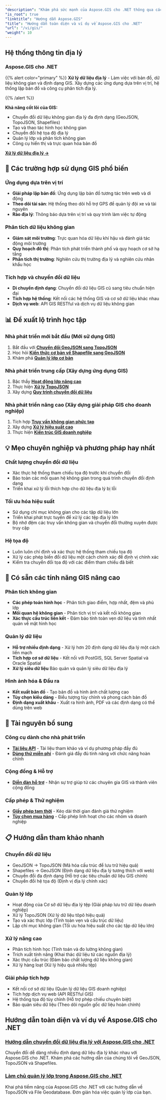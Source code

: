 ```yaml
---
"description": "Khám phá sức mạnh của Aspose.GIS cho .NET thông qua các hướng dẫn toàn diện. Nắm vững các kỹ năng chuyển đổi GeoData, tạo hình học, phân tích, quản lý lớp và hơn thế nữa."
"is_root": true
"linktitle": "Hướng dẫn Aspose.GIS"
"title": "Hướng dẫn toàn diện và ví dụ về Aspose.GIS cho .NET"
"url": "/vi/gis/"
"weight": 10
---
```


## Hệ thống thông tin địa lý

### Aspose.GIS cho .NET

{{% alert color="primary" %}}
**Xử lý dữ liệu địa lý** - Làm việc với bản đồ, dữ liệu không gian và định dạng GIS. Xây dựng các ứng dụng dựa trên vị trí, hệ thống lập bản đồ và công cụ phân tích địa lý.

{{% /alert %}}

**Khả năng cốt lõi của GIS:**
- Chuyển đổi dữ liệu không gian địa lý đa định dạng (GeoJSON, TopoJSON, Shapefiles)
- Tạo và thao tác hình học không gian
- Chuyển đổi hệ tọa độ địa lý
- Quản lý lớp và phân tích không gian
- Công cụ hiển thị và trực quan hóa bản đồ

**[Xử lý dữ liệu địa lý →](./gis/net/)**

## 🎯 Các trường hợp sử dụng GIS phổ biến

### **Ứng dụng dựa trên vị trí**
- **Giải pháp lập bản đồ**: Ứng dụng lập bản đồ tương tác trên web và di động
- **Theo dõi tài sản**: Hệ thống theo dõi hỗ trợ GPS để quản lý đội xe và tài nguyên
- **Rào địa lý**: Thông báo dựa trên vị trí và quy trình làm việc tự động

### **Phân tích dữ liệu không gian**
- **Giám sát môi trường**: Trực quan hóa dữ liệu khí hậu và đánh giá tác động môi trường
- **Quy hoạch đô thị**: Phân tích phát triển thành phố và quy hoạch cơ sở hạ tầng
- **Phân tích thị trường**: Nghiên cứu thị trường địa lý và nghiên cứu nhân khẩu học

### **Tích hợp và chuyển đổi dữ liệu**
- **Di chuyển định dạng**: Chuyển đổi dữ liệu GIS cũ sang tiêu chuẩn hiện đại
- **Tích hợp hệ thống**: Kết nối các hệ thống GIS và cơ sở dữ liệu khác nhau
- **Dịch vụ web**: API GIS RESTful và dịch vụ dữ liệu không gian

## 📊 Đề xuất lộ trình học tập

### **Nhà phát triển mới bắt đầu** (Mới sử dụng GIS)
1. Bắt đầu với **[Chuyển đổi GeoJSON sang TopoJSON](./gis/net/guide-to-geo-data-conversion/converting-geojson-to-topojson/)**
2. Học hỏi **[Kiến thức cơ bản về Shapefile sang GeoJSON](./gis/net/guide-to-geo-data-conversion/converting-shapefile-to-geojson/)**
3. Khám phá **[Quản lý lớp cơ bản](./gis/net/mastering-layer-management/)**

### **Nhà phát triển trung cấp** (Xây dựng ứng dụng GIS)
1. Bậc thầy **[Hoạt động lớp nâng cao](./gis/net/mastering-layer-management/add-layer-to-file-geo-database/)**
2. Thực hiện **[Xử lý TopoJSON](./gis/net/mastering-layer-management/working-with-topojson/)**
3. Xây dựng **[Quy trình chuyển đổi dữ liệu](./gis/net/guide-to-geo-data-conversion/)**

### **Nhà phát triển nâng cao** (Xây dựng giải pháp GIS cho doanh nghiệp)
1. Tích hợp **[Truy vấn không gian phức tạp](./gis/net/mastering-layer-management/)**
2. Xây dựng **[Xử lý hiệu suất cao](./gis/net/guide-to-geo-data-conversion/)**
3. Thực hiện **[Kiến trúc GIS doanh nghiệp](./gis/net/)**

## 💡 Mẹo chuyên nghiệp và phương pháp hay nhất

### **Chất lượng chuyển đổi dữ liệu**
- Xác thực hệ thống tham chiếu tọa độ trước khi chuyển đổi
- Bảo toàn các mối quan hệ không gian trong quá trình chuyển đổi định dạng  
- Triển khai xử lý lỗi thích hợp cho dữ liệu địa lý bị lỗi

### **Tối ưu hóa hiệu suất**
- Sử dụng chỉ mục không gian cho các tập dữ liệu lớn
- Triển khai phát trực tuyến để xử lý các tệp địa lý lớn
- Bộ nhớ đệm các truy vấn không gian và chuyển đổi thường xuyên được truy cập

### **Hệ tọa độ**
- Luôn luôn chỉ định và xác thực hệ thống tham chiếu tọa độ
- Xử lý các phép biến đổi dữ liệu một cách chính xác để định vị chính xác
- Kiểm tra chuyển đổi tọa độ với các điểm tham chiếu đã biết

## 🔧 Có sẵn các tính năng GIS nâng cao

### **Phân tích không gian**
- **Các phép toán hình học** - Phân tích giao điểm, hợp nhất, đệm và phủ lớp
- **Mối quan hệ không gian** - Phân tích vị trí và kết nối không gian
- **Xác thực cấu trúc liên kết** - Đảm bảo tính toàn vẹn dữ liệu và tính nhất quán về mặt hình học

### **Quản lý dữ liệu**
- **Hỗ trợ nhiều định dạng** - Xử lý hơn 20 định dạng dữ liệu địa lý một cách liền mạch
- **Tích hợp cơ sở dữ liệu** - Kết nối với PostGIS, SQL Server Spatial và Oracle Spatial
- **Xử lý siêu dữ liệu** Bảo quản và quản lý siêu dữ liệu địa lý

### **Hình ảnh hóa & Đầu ra**
- **Kết xuất bản đồ** - Tạo bản đồ và hình ảnh chất lượng cao
- **Tùy chọn kiểu dáng** - Biểu tượng tùy chỉnh và phong cách bản đồ
- **Định dạng xuất khẩu** - Xuất ra hình ảnh, PDF và các định dạng có thể dùng trên web

## 🔗 Tài nguyên bổ sung

### **Công cụ dành cho nhà phát triển**
- **[Tài liệu API](https://reference.aspose.com/gis/net/)** - Tài liệu tham khảo và ví dụ phương pháp đầy đủ
- **[Dùng thử miễn phí](https://releases.aspose.com/gis/net/)** - Đánh giá đầy đủ tính năng với chức năng hoàn chỉnh

### **Cộng đồng & Hỗ trợ**
- **[Diễn đàn hỗ trợ](https://forum.aspose.com/c/gis/33)** - Nhận sự trợ giúp từ các chuyên gia GIS và thành viên cộng đồng

### **Cấp phép & Thử nghiệm**
- **[Giấy phép tạm thời](https://purchase.conholdate.com/temporary-license/)** - Kéo dài thời gian đánh giá thử nghiệm
- **[Tùy chọn mua hàng](https://purchase.conholdate.com/buy)** - Cấp phép linh hoạt cho các nhóm và doanh nghiệp

## 📋 Hướng dẫn tham khảo nhanh

### **Chuyển đổi dữ liệu**
- GeoJSON → TopoJSON (Mã hóa cấu trúc để lưu trữ hiệu quả)
- Shapefiles → GeoJSON (Định dạng dữ liệu địa lý tương thích với web)
- Chuyển đổi đa định dạng (Hỗ trợ các tiêu chuẩn dữ liệu GIS chính)
- Chuyển đổi hệ tọa độ (Định vị địa lý chính xác)

### **Quản lý lớp**
- Hoạt động của Cơ sở dữ liệu địa lý tệp (Giải pháp lưu trữ dữ liệu doanh nghiệp)
- Xử lý TopoJSON (Xử lý dữ liệu tôpô hiệu quả)
- Tạo và xác thực lớp (Tính toàn vẹn và cấu trúc dữ liệu)
- Lập chỉ mục không gian (Tối ưu hóa hiệu suất cho các tập dữ liệu lớn)

### **Xử lý nâng cao**
- Phân tích hình học (Tính toán và đo lường không gian)
- Trích xuất tính năng (Khai thác dữ liệu từ các nguồn địa lý)
- Xác thực cấu trúc (Đảm bảo chất lượng dữ liệu không gian)
- Xử lý hàng loạt (Xử lý hiệu quả nhiều tệp)

### **Giải pháp tích hợp**
- Kết nối cơ sở dữ liệu (Quản lý dữ liệu GIS doanh nghiệp)
- Tích hợp dịch vụ web (API RESTful GIS)
- Hệ thống tọa độ tùy chỉnh (Hỗ trợ phép chiếu chuyên biệt)
- Bảo quản siêu dữ liệu (Theo dõi nguồn gốc dữ liệu hoàn chỉnh)

## Hướng dẫn toàn diện và ví dụ về Aspose.GIS cho .NET 
### [Hướng dẫn chuyển đổi dữ liệu địa lý với Aspose.GIS cho .NET](./gis/net/guide-to-geo-data-conversion/)
Chuyển đổi dễ dàng nhiều định dạng dữ liệu địa lý khác nhau với Aspose.GIS cho .NET. Khám phá các hướng dẫn của chúng tôi về GeoJSON, TopoJSON và Shapefiles.
### [Làm chủ quản lý lớp trong Aspose.GIS cho .NET](./gis/net/mastering-layer-management/)
Khai phá tiềm năng của Aspose.GIS cho .NET với các hướng dẫn về TopoJSON và File Geodatabase. Đơn giản hóa việc quản lý lớp của bạn.
